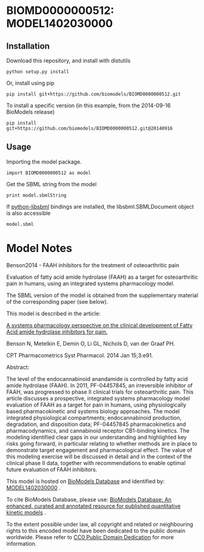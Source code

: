 # BIOMD0000000512: MODEL1402030000

## Installation

Download this repository, and install with distutils

`python setup.py install`

Or, install using pip

`pip install git+https://github.com/biomodels/BIOMD0000000512.git`

To install a specific version (in this example, from the 2014-09-16 BioModels release)

`pip install git+https://github.com/biomodels/BIOMD0000000512.git@20140916`

## Usage

Importing the model package.

`import BIOMD0000000512 as model`

Get the SBML string from the model

`print model.sbmlString`

If [python-libsbml](https://pypi.python.org/pypi/python-libsbml) bindings are
installed, the libsbml.SBMLDocument object is also accessible

`model.sbml`


# Model Notes


Benson2014 - FAAH inhibitors for the treatment of osteoarthritic pain

Evaluation of fatty acid amide hydrolase (FAAH) as a target for osteoarthritic
pain in humans, using an integrated systems pharmacology model.

The SBML version of the model is obtained from the supplementary material of
the corresponding paper (see below).

This model is described in the article:

[A systems pharmacology perspective on the clinical development of Fatty Acid
amide hydrolase inhibitors for pain.](http://identifiers.org/pubmed/24429592)

Benson N, Metelkin E, Demin O, Li GL, Nichols D, van der Graaf PH.

CPT Pharmacometrics Syst Pharmacol. 2014 Jan 15;3:e91.

Abstract:

The level of the endocannabinoid anandamide is controlled by fatty acid amide
hydrolase (FAAH). In 2011, PF-04457845, an irreversible inhibitor of FAAH, was
progressed to phase II clinical trials for osteoarthritic pain. This article
discusses a prospective, integrated systems pharmacology model evaluation of
FAAH as a target for pain in humans, using physiologically based
pharmacokinetic and systems biology approaches. The model integrated
physiological compartments; endocannabinoid production, degradation, and
disposition data; PF-04457845 pharmacokinetics and pharmacodynamics, and
cannabinoid receptor CB1-binding kinetics. The modeling identified clear gaps
in our understanding and highlighted key risks going forward, in particular
relating to whether methods are in place to demonstrate target engagement and
pharmacological effect. The value of this modeling exercise will be discussed
in detail and in the context of the clinical phase II data, together with
recommendations to enable optimal future evaluation of FAAH inhibitors.

This model is hosted on [BioModels Database](http://www.ebi.ac.uk/biomodels/)
and identified by:
[MODEL1402030000](http://identifiers.org/biomodels.db/MODEL1402030000) .

To cite BioModels Database, please use: [BioModels Database: An enhanced,
curated and annotated resource for published quantitative kinetic
models](http://identifiers.org/pubmed/20587024) .

To the extent possible under law, all copyright and related or neighbouring
rights to this encoded model have been dedicated to the public domain
worldwide. Please refer to [CC0 Public Domain
Dedication](http://creativecommons.org/publicdomain/zero/1.0/) for more
information.


